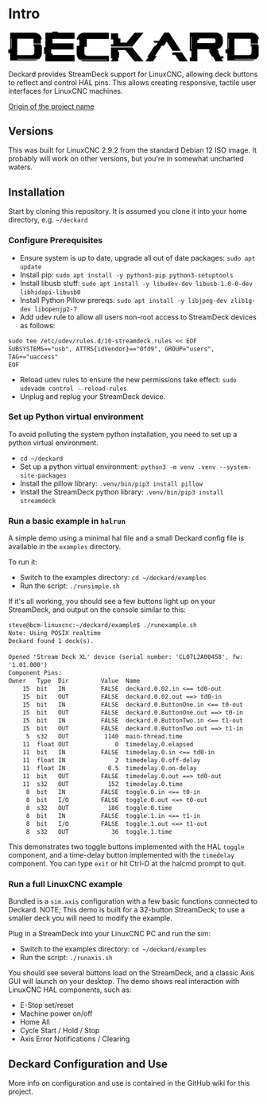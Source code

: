 # Intro

![deckard](assets/deckard.png)

Deckard provides StreamDeck support for LinuxCNC, allowing deck buttons to reflect and control HAL pins.  This allows creating responsive, tactile user interfaces for LinuxCNC machines.

[Origin of the project name](https://en.wikipedia.org/wiki/Rick_Deckard)

## Versions

This was built for LinuxCNC 2.9.2 from the standard Debian 12 ISO image.  It probably will work on other versions, but you're in somewhat uncharted waters.

## Installation

Start by cloning this repository.  It is assumed you clone it into your home directory, e.g. `~/deckard`

### Configure Prerequisites

- Ensure system is up to date, upgrade all out of date packages: `sudo apt update`
- Install pip: `sudo apt install -y python3-pip python3-setuptools`
- Install libusb stuff: `sudo apt install -y libudev-dev libusb-1.0-0-dev libhidapi-libusb0`
- Install Python Pillow prereqs: `sudo apt install -y libjpeg-dev zlib1g-dev libopenjp2-7`
- Add udev rule to allow all users non-root access to StreamDeck devices as follows:
```
sudo tee /etc/udev/rules.d/10-streamdeck.rules << EOF
SUBSYSTEMS=="usb", ATTRS{idVendor}=="0fd9", GROUP="users", TAG+="uaccess"
EOF
```
- Reload udev rules to ensure the new permissions take effect: `sudo udevadm control --reload-rules`
- Unplug and replug your StreamDeck device.

### Set up Python virtual environment

To avoid polluting the system python installation, you need to set up a python virtual environment.

- `cd ~/deckard`
- Set up a python virtual environment: `python3 -m venv .venv --system-site-packages`
- Install the pillow library: `.venv/bin/pip3 install pillow`
- Install the StreamDeck python library: `.venv/bin/pip3 install streamdeck`

### Run a basic example in `halrun`

A simple demo using a minimal hal file and a small Deckard config file is available in the `examples` directory.

To run it:

- Switch to the examples directory: `cd ~/deckard/examples`
- Run the script: `./runsimple.sh`

If it's all working, you should see a few buttons light up on your StreamDeck, and output on the console similar to this:

```
steve@bcm-linuxcnc:~/deckard/example$ ./runexample.sh 
Note: Using POSIX realtime
Deckard found 1 deck(s).

Opened 'Stream Deck XL' device (serial number: 'CL07L2A00458', fw: '1.01.000')
Component Pins:
Owner   Type  Dir         Value  Name
    15  bit   IN          FALSE  deckard.0.02.in <== td0-out
    15  bit   OUT         FALSE  deckard.0.02.out ==> td0-in
    15  bit   IN          FALSE  deckard.0.ButtonOne.in <== t0-out
    15  bit   OUT         FALSE  deckard.0.ButtonOne.out ==> t0-in
    15  bit   IN          FALSE  deckard.0.ButtonTwo.in <== t1-out
    15  bit   OUT         FALSE  deckard.0.ButtonTwo.out ==> t1-in
     5  s32   OUT          1140  main-thread.time
    11  float OUT             0  timedelay.0.elapsed
    11  bit   IN          FALSE  timedelay.0.in <== td0-in
    11  float IN              2  timedelay.0.off-delay
    11  float IN            0.5  timedelay.0.on-delay
    11  bit   OUT         FALSE  timedelay.0.out ==> td0-out
    11  s32   OUT           152  timedelay.0.time
     8  bit   IN          FALSE  toggle.0.in <== t0-in
     8  bit   I/O         FALSE  toggle.0.out <=> t0-out
     8  s32   OUT           186  toggle.0.time
     8  bit   IN          FALSE  toggle.1.in <== t1-in
     8  bit   I/O         FALSE  toggle.1.out <=> t1-out
     8  s32   OUT            36  toggle.1.time

```

This demonstrates two toggle buttons implemented with the HAL `toggle` component, and a time-delay button implemented with the `timedelay` component.  You can type `exit` or hit Ctrl-D at the halcmd prompt to quit.

### Run a full LinuxCNC example

Bundled is a `sim.axis` configuration with a few basic functions connected to Deckard. NOTE; This demo is built for a 32-button StreamDeck; to use a smaller deck you will need to modify the example.

Plug in a StreamDeck into your LinuxCNC PC and run the sim:

- Switch to the examples directory: `cd ~/deckard/examples`
- Run the script: `./runaxis.sh`

You should see several buttons load on the StreamDeck, and a classic Axis GUI will launch on your desktop.  The demo shows real interaction with LinuxCNC HAL components, such as:

- E-Stop set/reset
- Machine power on/off
- Home All
- Cycle Start / Hold / Stop
- Axis Error Notifications / Clearing

## Deckard Configuration and Use

More info on configuration and use is contained in the GitHub wiki for this project.

